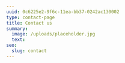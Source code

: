 ```yaml
---
uuid: 0c6225e2-9f6c-11ea-bb37-0242ac130002
type: contact-page
title: Contact us
summary:
  image: /uploads/placeholder.jpg
  text:
seo:
  slug: contact
---
```

